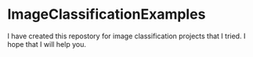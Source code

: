 # ImageClassificationExamples

I have created this repostory for image classification projects that I tried. I hope that I will help you. 

